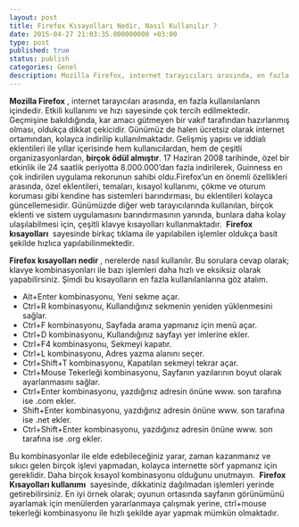 ```yaml
---
layout: post
title: Firefox Kısayolları Nedir, Nasıl Kullanılır ?
date: 2015-04-27 21:03:35.000000000 +03:00
type: post
published: true
status: publish
categories: Genel
description: Mozilla Firefox, internet tarayıcıları arasında, en fazla kullanılanların içindedir. Etkili kullanımı ve hızı sayesinde çok tercih edilmektedir.
---
```


**Mozilla Firefox** , internet tarayıcıları arasında, en fazla kullanılanların içindedir. Etkili kullanımı ve hızı sayesinde çok tercih edilmektedir. Geçmişine bakıldığında, kar amacı gütmeyen bir vakıf tarafından hazırlanmış olması, oldukça dikkat çekicidir. Günümüz de halen ücretsiz olarak internet ortamından, kolayca indirilip kullanılmaktadır. Gelişmiş yapısı ve iddialı eklentileri ile yıllar içerisinde hem kullanıcılardan, hem de çeşitli organizasyonlardan, **birçok ödül almıştır**. 17 Haziran 2008 tarihinde, özel bir etkinlik ile 24 saatlik periyotta 8.000.000’dan fazla indirilerek, Guinness en çok indirilen uygulama rekorunun sahibi oldu.Firefox’un en önemli özellikleri arasında, özel eklentileri, temaları, kısayol kullanımı, çökme ve oturum koruması gibi kendine has sistemleri barındırması, bu eklentileri kolayca güncellemesidir. Günümüzde diğer web tarayıcılarında kullanılan, birçok eklenti ve sistem uygulamasını barındırmasının yanında, bunlara daha kolay ulaşılabilmesi için, çeşitli klavye kısayolları kullanmaktadır.&nbsp; **Firefox kısayolları** &nbsp;sayesinde birkaç tıklama ile yapılabilen işlemler oldukça basit şekilde hızlıca yapılabilinmektedir.

**Firefox kısayolları nedir** , nerelerde nasıl kullanılır. Bu sorulara cevap olarak; klavye kombinasyonları ile bazı işlemleri daha hızlı ve eksiksiz olarak yapabilirsiniz. Şimdi bu kısayolların en fazla kullanılanlarına göz atalım.

- Alt+Enter kombinasyonu, Yeni sekme açar.
- Ctrl+R kombinasyonu, Kullandığınız sekmenin yeniden yüklenmesini sağlar.
- Ctrl+F kombinasyonu, Sayfada arama yapmanız için menü açar.
- Ctrl+D kombinasyonu, Kullandığınız sayfayı yer imlerine ekler.
- Ctrl+F4 kombinasyonu, Sekmeyi kapatır.
- Ctrl+L kombinasyonu, Adres yazma alanını seçer.
- Ctrl+Shift+T kombinasyonu, Kapatılan sekmeyi tekrar açar.
- Ctrl+Mouse Tekerleği kombinasyonu, Sayfanın yazılarının boyut olarak ayarlanmasını sağlar.
- Ctrl+Enter kombinasyonu, yazdığınız adresin önüne www. son tarafına ise .com ekler.
- Shift+Enter kombinasyonu, yazdığınız adresin önüne www. son tarafına ise .net ekler.
- Ctrl+Shift+Enter kombinasyonu, yazdığınız adresin önüne www. son tarafına ise .org ekler.

Bu kombinasyonlar ile elde edebileceğiniz yarar, zaman kazanmanız ve sıkıcı gelen birçok işlevi yapmadan, kolayca internette sörf yapmanız için gereklidir. Daha birçok kısayol kombinasyonu olduğunu unutmayın.&nbsp; **Firefox Kısayolları kullanımı** &nbsp;sayesinde, dikkatiniz dağılmadan işlemleri yerinde getirebilirsiniz. En iyi örnek olarak; oyunun ortasında sayfanın görünümünü ayarlamak için menülerden yararlanmaya çalışmak yerine, ctrl+mouse tekerleği kombinasyonu ile hızlı şekilde ayar yapmak mümkün olmaktadır.
